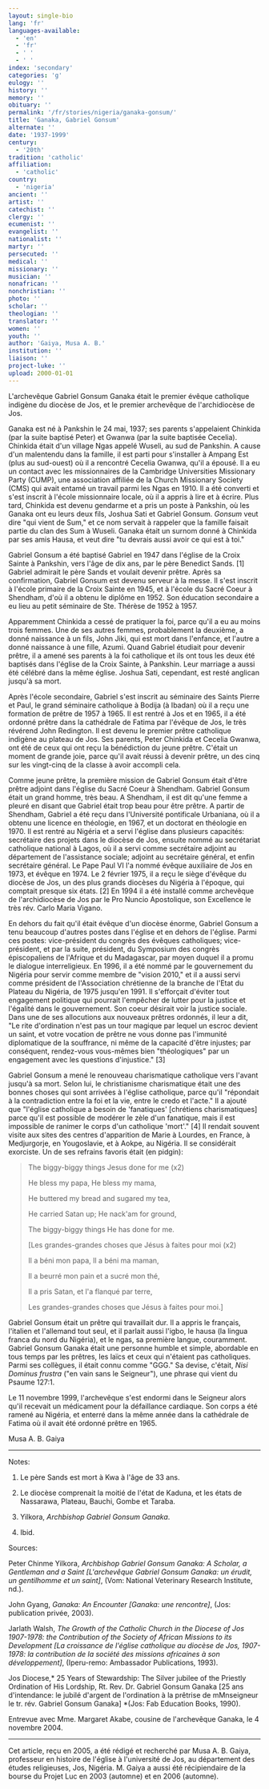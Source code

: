 ```yaml
---
layout: single-bio
lang: 'fr'
languages-available:
  - 'en'
  - 'fr'
  - ' '
  - ' '
index: 'secondary'
categories: 'g'
eulogy: ''
history: ''
memory: ''
obituary: ''
permalink: '/fr/stories/nigeria/ganaka-gonsum/'
title: 'Ganaka, Gabriel Gonsum'
alternate: ''
date: '1937-1999'
century:
  - '20th'
tradition: 'catholic'
affiliation:
  - 'catholic'
country:
  - 'nigeria'
ancient: ''
artist: ''
catechist: ''
clergy: ''
ecumenist: ''
evangelist: ''
nationalist: ''
martyr: ''
persecuted: ''
medical: ''
missionary: ''
musician: ''
nonafrican: ''
nonchristian: ''
photo: ''
scholar: ''
theologian: ''
translator: ''
women: ''
youth: ''
author: 'Gaiya, Musa A. B.'
institution: ''
liaison: ''
project-luke: ''
upload: 2000-01-01
---
```



L'archevêque Gabriel Gonsum Ganaka était le premier évêque catholique indigène du diocèse de Jos, et le premier archevêque de l'archidiocèse de Jos.

Ganaka est né à Pankshin le 24 mai, 1937; ses parents s'appelaient Chinkida (par la suite baptisé Peter) et Gwanwa (par la suite baptisée Cecelia). Chinkida était d'un village Ngas appelé Wuseli, au sud de Pankshin. A cause d'un malentendu dans la famille, il est parti pour s'installer à Ampang Est (plus au sud-ouest) où il a rencontré Cecelia Gwanwa, qu'il a épousé. Il a eu un contact avec les missionnaires de la Cambridge Universities Missionary Party (CUMP), une association affiliée de la Church Missionary Society (CMS) qui avait entamé un travail parmi les Ngas en 1910. Il a été converti et s'est inscrit à l'école missionnaire locale, où il a appris à lire et à écrire. Plus tard, Chinkida est devenu gendarme et a pris un poste à Pankshin, où les Ganaka ont eu leurs deux fils, Joshua Sati et Gabriel Gonsum. *Gonsum* veut dire "qui vient de Sum," et ce nom servait à rappeler que la famille faisait partie du clan des Sum à Wuseli. Ganaka était un surnom donné à Chinkida par ses amis Hausa, et veut dire "tu devrais aussi avoir ce qui est &agrave; toi."

Gabriel Gonsum a été baptisé Gabriel en 1947 dans l'église de la Croix Sainte à Pankshin, vers l'âge de dix ans, par le père Benedict Sands. [1] Gabriel admirait le père Sands et voulait devenir prêtre. Après sa confirmation, Gabriel Gonsum est devenu serveur à la messe. Il s'est inscrit à l'école primaire de la Croix Sainte en 1945, et à l'école du Sacré Coeur à Shendham, d'où il a obtenu le diplôme en 1952. Son éducation secondaire a eu lieu au petit séminaire de Ste. Thérèse de 1952 à 1957.

Apparemment Chinkida a cessé de pratiquer la foi, parce qu'il a eu au moins trois femmes. Une de ses autres femmes, probablement la deuxième, a donné naissance à un fils, John Jiki, qui est mort dans l'enfance, et l'autre a donné naissance à une fille, Azumi. Quand Gabriel étudiait pour devenir prêtre, il a amené ses parents à la foi catholique et ils ont tous les deux été baptisés dans l'église de la Croix Sainte, à Pankshin. Leur marriage a aussi été célébré dans la même église. Joshua Sati, cependant, est resté anglican jusqu'à sa mort.

Après l'école secondaire, Gabriel s'est inscrit au séminaire des Saints Pierre et Paul, le grand séminaire catholique à Bodija (à Ibadan) où il a reçu une formation de prêtre de 1957 à 1965. Il est rentré à Jos et en 1965, il a été ordonné prêtre dans la cathédrale de Fatima par l'évêque de Jos, le très révérend John Redington. Il est devenu le premier prêtre catholique indigène au plateau de Jos. Ses parents, Peter Chinkida et Cecelia Gwanwa, ont été de ceux qui ont reçu la bénédiction du jeune prêtre. C'était un moment de grande joie, parce qu'il avait réussi à devenir prêtre, un des cinq sur les vingt-cinq de la classe à avoir accompli cela.

Comme jeune prêtre, la première mission de Gabriel Gonsum était d'être prêtre adjoint dans l'église du Sacré Coeur à Shendham. Gabriel Gonsum était un grand homme, très beau. A Shendham, il est dit qu'une femme a pleuré en disant que Gabriel était trop beau pour être prêtre. A partir de Shendham, Gabriel a été reçu dans l'Université pontificale Urbaniana, où il a obtenu une licence en théologie, en 1967, et un doctorat en théologie en 1970. Il est rentré au Nigéria et a servi l'église dans plusieurs capacités: secrétaire des projets dans le diocèse de Jos, ensuite nommé au secrétariat catholique national à Lagos, où il a servi comme secrétaire adjoint au département de l'assistance sociale; adjoint au secrétaire général, et enfin secrétaire général. Le Pape Paul VI l'a nommé évêque auxiliaire de Jos en 1973, et évêque en 1974. Le 2 février 1975, il a reçu le siège d'évêque du diocèse de Jos, un des plus grands diocèses du Nigéria à l'époque, qui comptait presque six états. [2] En 1994 il a été installé comme archevêque de l'archidiocèse de Jos par le Pro Nuncio Apostolique, son Excellence le très rév. Carlo Maria Vigano.

En dehors du fait qu'il était évêque d'un diocèse énorme, Gabriel Gonsum a tenu beaucoup d'autres postes dans l'église et en dehors de l'église. Parmi ces postes: vice-président du congrès des évêques catholiques; vice-président, et par la suite, président, du Symposium des congrès épiscopaliens de l'Afrique et du Madagascar, par moyen duquel il a promu le dialogue interreligieux. En 1996, il a été nommé par le gouvernement du Nigéria pour servir comme membre de "vision 2010," et il a aussi servi comme président de l'Association chrétienne de la branche de l'Etat du Plateau du Nigéria, de 1975 jusqu'en 1991. Il s'efforçait d'éviter tout engagement politique qui pourrait l'empêcher de lutter pour la justice et l'égalité dans le gouvernement. Son coeur désirait voir la justice sociale. Dans une de ses allocutions aux nouveaux prêtres ordonnés, il leur a dit, "Le rite d'ordination n'est pas un tour magique par lequel un escroc devient un saint, et votre vocation de prêtre ne vous donne pas l'immunité diplomatique de la souffrance, ni même de la capacité d'être injustes; par conséquent, rendez-vous vous-mêmes bien "théologiques" par un engagement avec les questions d'injustice." [3]

Gabriel Gonsum a mené le renouveau charismatique catholique vers l'avant jusqu'à sa mort. Selon lui, le christianisme charismatique était une des bonnes choses qui sont arrivées à l'église catholique, parce qu'il "répondait à la contradiction entre la foi et la vie, entre le credo et l'acte." Il a ajouté que "l'église catholique a besoin de 'fanatiques' [chrétiens charismatiques] parce qu'il est possible de modérer le zèle d'un fanatique, mais il est impossible de ranimer le corps d'un catholique 'mort'." [4] Il rendait souvent visite aux sites des centres d'apparition de Marie à Lourdes, en France, à Medjurgorje, en Yougoslavie, et à Aokpe, au Nigéria. Il se considérait exorciste. Un de ses refrains favoris était (en pidgin):

> The biggy-biggy things Jesus done for me (x2)
> 
> He bless my papa, He bless my mama,
> 
> He buttered my bread and sugared my tea,
> 
> He carried Satan up; He nack'am for ground,
> 
> The biggy-biggy things He has done for me.
> 
> [Les grandes-grandes choses que Jésus à faites pour moi (x2)
> 
> Il a béni mon papa, Il a béni ma maman,
> 
> Il a beurré mon pain et a sucré mon thé,
> 
> Il a pris Satan, et l'a flanqué par terre,
> 
> Les grandes-grandes choses que Jésus à faites pour moi.]
> 

Gabriel Gonsum était un prêtre qui travaillait dur. Il a appris le français, l'italien et l'allemand tout seul, et il parlait aussi l'igbo, le hausa (la lingua franca du nord du Nigéria), et le ngas, sa première langue, couramment. Gabriel Gonsum Ganaka était une personne humble et simple, abordable en tous temps par les prêtres, les laïcs et ceux qui n'étaient pas catholiques. Parmi ses collègues, il était connu comme "GGG." Sa devise, c'était, *Nisi Dominus frustra* ("en vain sans le Seigneur"), une phrase qui vient du Psaume 127:1.

Le 11 novembre 1999, l'archevêque s'est endormi dans le Seigneur alors qu'il recevait un médicament pour la défaillance cardiaque. Son corps a été ramené au Nigéria, et enterré dans la même année dans la cathédrale de Fatima où il avait été ordonné prêtre en 1965.

Musa A. B. Gaiya

---

Notes:

1. Le père Sands est mort à Kwa à l'âge de 33 ans.

2. Le diocèse comprenait la moitié de l'état de Kaduna, et les états de Nassarawa, Plateau, Bauchi, Gombe et Taraba.

3. Yilkora, *Archbishop Gabriel Gonsum Ganaka*.

4. Ibid.

Sources:

Peter Chinme Yilkora, *Archbishop Gabriel Gonsum Ganaka: A Scholar, a Gentleman and a Saint [L'archevêque Gabriel Gonsum Ganaka: un érudit, un gentilhomme et un saint]*, (Vom: National Veterinary Research Institute, nd.).

John Gyang, *Ganaka: An Encounter [Ganaka: une rencontre]*, (Jos: publication privée, 2003).

Jarlath Walsh, *The Growth of the Catholic Church in the Diocese of Jos 1907-1978: the Contribution of the Society of African Missions to its Development [La croissance de l'église catholique au diocèse de Jos, 1907-1978: la contribution de la société des missions africaines à son développement]*, (Iperu-remo: Ambassador Publications, 1993).

Jos Diocese,* 25 Years of Stewardship: The Silver jubilee of the Priestly Ordination of His Lordship, Rt. Rev. Dr. Gabriel Gonsum Ganaka [25 ans d'intendance: le jubilé d'argent de l'ordination à la prêtrise de mMnseigneur le tr. rév. Gabriel Gonsum Ganaka] *(Jos: Fab Education Books, 1990).

Entrevue avec Mme. Margaret Akabe, cousine de l'archevêque Ganaka, le 4 novembre 2004.

---

Cet article, reçu en 2005, a été rédigé et recherché par Musa A. B. Gaiya, professeur en histoire de l'église à l'université de Jos, au département des études religieuses, Jos, Nigéria. M. Gaiya a aussi été r&eacute;cipiendaire de la bourse du Projet Luc en 2003 (automne) et en 2006 (automne).